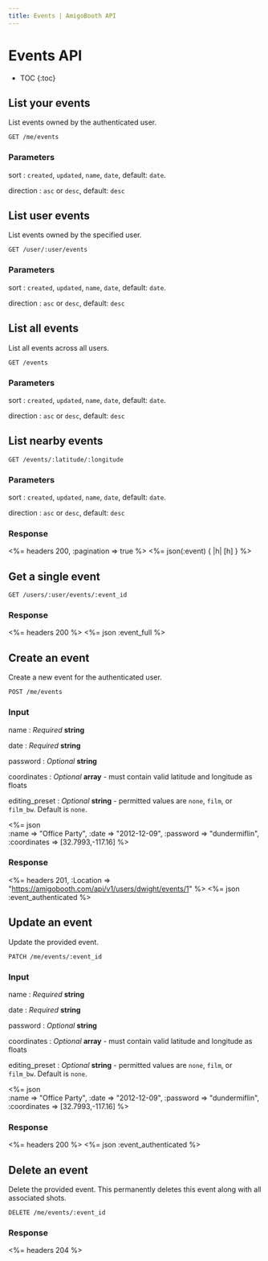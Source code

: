 ```yaml
---
title: Events | AmigoBooth API
---
```


# Events API

* TOC
{:toc}

## List your events

List events owned by the authenticated user.

    GET /me/events

### Parameters

sort
: `created`, `updated`, `name`, `date`, default: `date`.

direction
: `asc` or `desc`, default: `desc`

## List user events

List events owned by the specified user.

    GET /user/:user/events

### Parameters

sort
: `created`, `updated`, `name`, `date`, default: `date`.

direction
: `asc` or `desc`, default: `desc`

## List all events

List all events across all users.

    GET /events

### Parameters

sort
: `created`, `updated`, `name`, `date`, default: `date`.

direction
: `asc` or `desc`, default: `desc`

## List nearby events

    GET /events/:latitude/:longitude

### Parameters

sort
: `created`, `updated`, `name`, `date`, default: `date`.

direction
: `asc` or `desc`, default: `desc`

### Response

<%= headers 200, :pagination => true %>
<%= json(:event) { |h| [h] } %>

## Get a single event

    GET /users/:user/events/:event_id

### Response

<%= headers 200 %>
<%= json :event_full %>

## Create an event

Create a new event for the authenticated user.

    POST /me/events

### Input

name
: _Required_ **string**

date
: _Required_ **string**

password
: _Optional_ **string**

coordinates
: _Optional_ **array** - must contain valid latitude and longitude as floats

editing_preset
: _Optional_ **string** - permitted values are `none`, `film`, or `film_bw`. Default is `none`.

<%= json \
    :name     => "Office Party",
    :date     => "2012-12-09",
    :password => "dundermiflin",
    :coordinates => [32.7993,-117.16]
%>

### Response

<%= headers 201, :Location => "https://amigobooth.com/api/v1/users/dwight/events/1" %>
<%= json :event_authenticated %>

## Update an event

Update the provided event.

    PATCH /me/events/:event_id

### Input

name
: _Required_ **string**

date
: _Required_ **string**

password
: _Optional_ **string**

coordinates
: _Optional_ **array** - must contain valid latitude and longitude as floats

editing_preset
: _Optional_ **string** - permitted values are `none`, `film`, or `film_bw`. Default is `none`.

<%= json \
    :name     => "Office Party",
    :date     => "2012-12-09",
    :password => "dundermiflin",
    :coordinates => [32.7993,-117.16]
%>

### Response

<%= headers 200 %>
<%= json :event_authenticated %>

## Delete an event

Delete the provided event. This permanently deletes this event along with all
associated shots.

    DELETE /me/events/:event_id

### Response

<%= headers 204 %>
